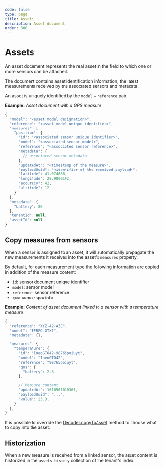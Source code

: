 ```yaml
---
code: false
type: page
title: Assets
description: Asset document
order: 300
---
```


# Assets

An asset document represents the real asset in the field to which one or more sensors can be attached.

The document contains asset identification information, the latest measurements received by the associated sensors and metadata.

An asset is uniquely identified by the `model` + `reference` pair.

**Example:** _Asset document with a GPS measure_

```js
{
  "model": "<asset model designation>",
  "reference": "<asset model unique identifier>",
  "measures": {
    "position": {
      "id": "<associated sensor unique identifier>",
      "model": "<associated sensor model>",
      "reference": "<associated sensor reference>",
      "metadata": {
        // associated sensor metadata
      },
      "updatedAt": "<timestamp of the measure>",
      "payloadUuid": "<identifier of the received payload>",
      "latitude": 41.074688,
      "longitude": 28.9800192,
      "accuracy": 42,
      "altitude": 12
    }
  },
  "metadata": {
    "battery": 86
  },
  "tenantId": null,
  "assetId": null
}
```

## Copy measures from sensors

When a sensor is assigned to an asset, it will automatically propagate the new measurements it receives into the asset's `measures` property.

By default, for each measurement type the following information are copied in addition of the measure content:
 - `id`: sensor document unique identifier
 - `model`: sensor model
 - `reference`: sensor reference
 - `qos`: sensor qos info

**Example:** _Content of asset document linked to a sensor with a temperature measure_
```js
{
  "reference": "XYZ-42-AZE",
  "model": "PERFO-GTX1",
  "metadata": {},

  "measures": {
    "temperature": {
      "id": "IneoGTO42-98765poiuyt",
      "model": "IneoGTO42",
      "reference": "98765poiuyt",
      "qos": {
        "battery": 2.3
      },
      
      // Measure content
      "updatedAt": 1610561030361,
      "payloadUuid": "...",
      "value": 23.3,
    }
  },
}
```

It is possible to override the [Decoder.copyToAsset](/kuzzle-iot-platform/device-manager/1/classes/decoder/copy-to-asset) method to choose what to copy into the asset.

## Historization

When a new measure is received from a linked sensor, the asset content is historized in the `assets-history` collection of the tenant's index.
